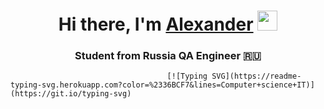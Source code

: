 <h1 align="center">Hi there, I'm <a href="https://my.sky.pro/" target="_blank">Alexander</a> 
<img src="https://github.com/blackcater/blackcater/raw/main/images/Hi.gif" height="32"/></h1>
<h3 align="center">Student from Russia QA Engineer 🇷🇺</h3>







                                       [![Typing SVG](https://readme-typing-svg.herokuapp.com?color=%2336BCF7&lines=Computer+science+IT)](https://git.io/typing-svg)
